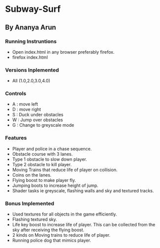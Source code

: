 # Subway-Surf
## By Ananya Arun

### Running Instruntions
- Open index.html in any browser preferably firefox.
- firefox index.html
 
### Versions Inplemented
- All (1.0,2.0,3.0,4.0)

### Controls
- A : move left
- D : move right
- S : Duck under obstacles
- W : Jump over obstacles
- G : Change to greyscale mode

### Features
- Player and police in a chase sequence.
- Obstacle course with 3 lanes.
- Type 1 obstacle to slow down player.
- Type 2 obstacle to kill player.
- Moving Trains that reduce life of player on collision.
- Coins on the lanes.
- Flying boost to make player fly.
- Jumping boots to increase height of jump.
- Shader tasks ie greyscale, flashing walls and sky and textured tracks.

### Bonus Implemented
- Used textures for all objects in the game efficiently.
- Flashing textured sky.
- Life key boost to increase life of player. This can be collected from the sky after receiving the flying boost.
- 2 kinds on Moving trains to reduce life of player.
- Running police dog that mimics player.
